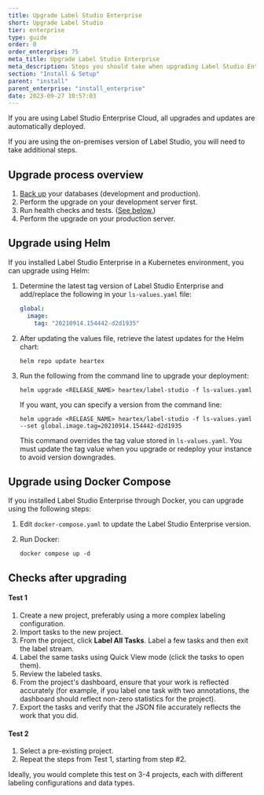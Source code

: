 ```yaml
---
title: Upgrade Label Studio Enterprise
short: Upgrade Label Studio
tier: enterprise
type: guide
order: 0
order_enterprise: 75
meta_title: Upgrade Label Studio Enterprise
meta_description: Steps you should take when upgrading Label Studio Enterprise.
section: "Install & Setup"
parent: "install"
parent_enterprise: "install_enterprise"
date: 2023-09-27 10:57:03
---
```


If you are using Label Studio Enterprise Cloud, all upgrades and updates are automatically deployed. 

If you are using the on-premises version of Label Studio, you will need to take additional steps. 

## Upgrade process overview

1. [Back up](backup_enterprise) your databases (development and production). 
2. Perform the upgrade on your development server first. 
3. Run health checks and tests. ([See below.](#Checks-after-upgrading))
4. Perform the upgrade on your production server. 

## Upgrade using Helm

If you installed Label Studio Enterprise in a Kubernetes environment, you can upgrade using Helm: 

1. Determine the latest tag version of Label Studio Enterprise and add/replace the following in your `ls-values.yaml` file: 
   ```yaml
   global:
     image:
       tag: "20210914.154442-d2d1935"
   ```
2. After updating the values file, retrieve the latest updates for the Helm chart:
   ```shell
   helm repo update heartex
   ```
3. Run the following from the command line to upgrade your deployment:
   ```shell
   helm upgrade <RELEASE_NAME> heartex/label-studio -f ls-values.yaml
   ```
   If you want, you can specify a version from the command line:
   ```shell
   helm upgrade <RELEASE_NAME> heartex/label-studio -f ls-values.yaml --set global.image.tag=20210914.154442-d2d1935
   ```
   This command overrides the tag value stored in `ls-values.yaml`. You must update the tag value when you upgrade or redeploy your instance to avoid version downgrades.


## Upgrade using Docker Compose

If you installed Label Studio Enterprise through Docker, you can upgrade using the following steps:

1. Edit `docker-compose.yaml` to update the Label Studio Enterprise version. 
2. Run Docker:
   
   ```shell
   docker compose up -d
   ```


## Checks after upgrading

#### Test 1

1. Create a new project, preferably using a more complex labeling configuration. 
2. Import tasks to the new project. 
3. From the project, click **Label All Tasks**. Label a few tasks and then exit the label stream. 
4. Label the same tasks using Quick View mode (click the tasks to open them). 
5. Review the labeled tasks.  
6. From the project's dashboard, ensure that your work is reflected accurately (for example, if you label one task with two annotations, the dashboard should reflect non-zero statistics for the project). 
7. Export the tasks and verify that the JSON file accurately reflects the work that you did. 

#### Test 2

1. Select a pre-existing project. 
2. Repeat the steps from Test 1, starting from step #2. 

Ideally, you would complete this test on 3-4 projects, each with different labeling configurations and data types.